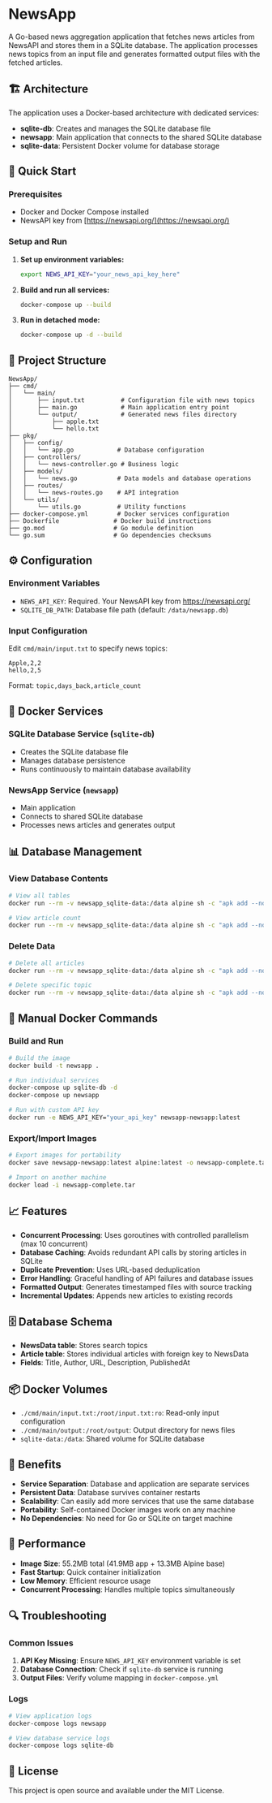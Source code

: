 # NewsApp

A Go-based news aggregation application that fetches news articles from NewsAPI and stores them in a SQLite database. The application processes news topics from an input file and generates formatted output files with the fetched articles.

## 🏗️ Architecture

The application uses a Docker-based architecture with dedicated services:

- **sqlite-db**: Creates and manages the SQLite database file
- **newsapp**: Main application that connects to the shared SQLite database
- **sqlite-data**: Persistent Docker volume for database storage

## 🚀 Quick Start

### Prerequisites
- Docker and Docker Compose installed
- NewsAPI key from [https://newsapi.org/](https://newsapi.org/)

### Setup and Run

1. **Set up environment variables:**
   ```bash
   export NEWS_API_KEY="your_news_api_key_here"
   ```

2. **Build and run all services:**
   ```bash
   docker-compose up --build
   ```

3. **Run in detached mode:**
   ```bash
   docker-compose up -d --build
   ```

## 📁 Project Structure

```
NewsApp/
├── cmd/
│   └── main/
│       ├── input.txt          # Configuration file with news topics
│       ├── main.go            # Main application entry point
│       └── output/            # Generated news files directory
│           ├── apple.txt
│           └── hello.txt
├── pkg/
│   ├── config/
│   │   └── app.go            # Database configuration
│   ├── controllers/
│   │   └── news-controller.go # Business logic
│   ├── models/
│   │   └── news.go           # Data models and database operations
│   ├── routes/
│   │   └── news-routes.go    # API integration
│   └── utils/
│       └── utils.go          # Utility functions
├── docker-compose.yml        # Docker services configuration
├── Dockerfile               # Docker build instructions
├── go.mod                   # Go module definition
└── go.sum                   # Go dependencies checksums
```

## ⚙️ Configuration

### Environment Variables
- `NEWS_API_KEY`: Required. Your NewsAPI key from https://newsapi.org/
- `SQLITE_DB_PATH`: Database file path (default: `/data/newsapp.db`)

### Input Configuration
Edit `cmd/main/input.txt` to specify news topics:
```
Apple,2,2
hello,2,5
```
Format: `topic,days_back,article_count`

## 🐳 Docker Services

### SQLite Database Service (`sqlite-db`)
- Creates the SQLite database file
- Manages database persistence
- Runs continuously to maintain database availability

### NewsApp Service (`newsapp`)
- Main application
- Connects to shared SQLite database
- Processes news articles and generates output

## 📊 Database Management

### View Database Contents
```bash
# View all tables
docker run --rm -v newsapp_sqlite-data:/data alpine sh -c "apk add --no-cache sqlite && sqlite3 /data/newsapp.db '.tables'"

# View article count
docker run --rm -v newsapp_sqlite-data:/data alpine sh -c "apk add --no-cache sqlite && sqlite3 /data/newsapp.db 'SELECT COUNT(*) FROM articles;'"
```

### Delete Data
```bash
# Delete all articles
docker run --rm -v newsapp_sqlite-data:/data alpine sh -c "apk add --no-cache sqlite && sqlite3 /data/newsapp.db 'DELETE FROM articles;'"

# Delete specific topic
docker run --rm -v newsapp_sqlite-data:/data alpine sh -c "apk add --no-cache sqlite && sqlite3 /data/newsapp.db 'DELETE FROM articles WHERE news_data_id = (SELECT id FROM news_data WHERE searchkey = \"Apple\"); DELETE FROM news_data WHERE searchkey = \"Apple\";'"
```

## 🔧 Manual Docker Commands

### Build and Run
```bash
# Build the image
docker build -t newsapp .

# Run individual services
docker-compose up sqlite-db -d
docker-compose up newsapp

# Run with custom API key
docker run -e NEWS_API_KEY="your_api_key" newsapp-newsapp:latest
```

### Export/Import Images
```bash
# Export images for portability
docker save newsapp-newsapp:latest alpine:latest -o newsapp-complete.tar

# Import on another machine
docker load -i newsapp-complete.tar
```

## 📈 Features

- **Concurrent Processing**: Uses goroutines with controlled parallelism (max 10 concurrent)
- **Database Caching**: Avoids redundant API calls by storing articles in SQLite
- **Duplicate Prevention**: Uses URL-based deduplication
- **Error Handling**: Graceful handling of API failures and database issues
- **Formatted Output**: Generates timestamped files with source tracking
- **Incremental Updates**: Appends new articles to existing records

## 🗄️ Database Schema

- **NewsData table**: Stores search topics
- **Article table**: Stores individual articles with foreign key to NewsData
- **Fields**: Title, Author, URL, Description, PublishedAt

## 📦 Docker Volumes

- `./cmd/main/input.txt:/root/input.txt:ro`: Read-only input configuration
- `./cmd/main/output:/root/output`: Output directory for news files
- `sqlite-data:/data`: Shared volume for SQLite database

## 🎯 Benefits

- **Service Separation**: Database and application are separate services
- **Persistent Data**: Database survives container restarts
- **Scalability**: Can easily add more services that use the same database
- **Portability**: Self-contained Docker images work on any machine
- **No Dependencies**: No need for Go or SQLite on target machine

## 🚀 Performance

- **Image Size**: 55.2MB total (41.9MB app + 13.3MB Alpine base)
- **Fast Startup**: Quick container initialization
- **Low Memory**: Efficient resource usage
- **Concurrent Processing**: Handles multiple topics simultaneously

## 🔍 Troubleshooting

### Common Issues
1. **API Key Missing**: Ensure `NEWS_API_KEY` environment variable is set
2. **Database Connection**: Check if `sqlite-db` service is running
3. **Output Files**: Verify volume mapping in `docker-compose.yml`

### Logs
```bash
# View application logs
docker-compose logs newsapp

# View database service logs
docker-compose logs sqlite-db
```

## 📝 License

This project is open source and available under the MIT License.